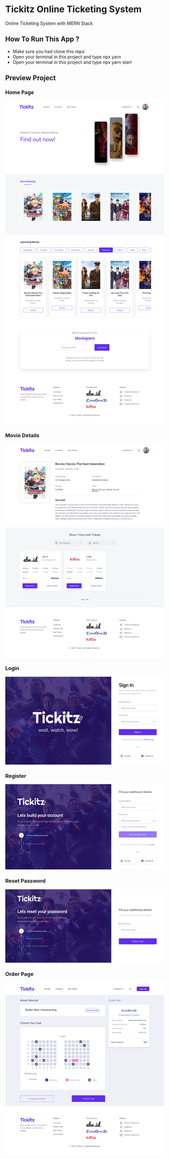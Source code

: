 # Tickitz Online Ticketing System
Online Ticketing System with MERN Stack

## How To Run This App ?
- Make sure you had clone this repo
- Open your terminal in this project and type npx yarn 
- Open your terminal in this project and type npx yarn start

## Preview Project

### Home Page
![alt text](https://github.com/mathiuskormasela12/tickitz-react-bootstrap/blob/main/home.png?raw=true)

### Movie Details
![alt text](https://github.com/mathiuskormasela12/tickitz-react-bootstrap/blob/main/details.png?raw=true)

### Login
![alt text](https://github.com/mathiuskormasela12/tickitz-react-bootstrap/blob/main/login.png?raw=true)

### Register
![alt text](https://github.com/mathiuskormasela12/tickitz-react-bootstrap/blob/main/Register.png?raw=true)

### Reset Password
![alt text](https://github.com/mathiuskormasela12/tickitz-react-bootstrap/blob/main/reset-password.png?raw=true)

### Order Page
![alt text](https://github.com/mathiuskormasela12/tickitz-react-bootstrap/blob/main/order.png?raw=true)